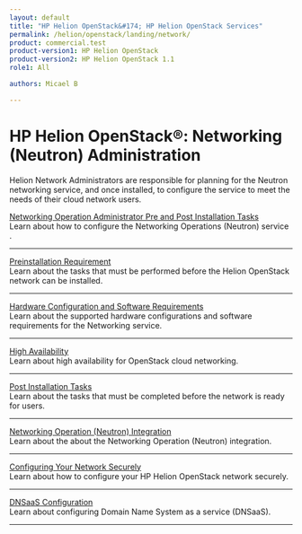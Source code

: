 ```yaml
---
layout: default
title: "HP Helion OpenStack&#174; HP Helion OpenStack Services"
permalink: /helion/openstack/landing/network/
product: commercial.test
product-version1: HP Helion OpenStack
product-version2: HP Helion OpenStack 1.1
role1: All

authors: Micael B

---
```

<!--UNDER REVISION-->

<script>

function PageRefresh {
onLoad="window.refresh"
}

PageRefresh();

</script>

<!--
<p style="font-size: small;"> <a href="/helion/openstack/3rd-party-license-agreements/">&#9664; PREV</a> | <a href="/helion/openstack/">&#9650; UP</a> | NEXT &#9654; </p>
-->

# HP Helion OpenStack&#174;: Networking (Neutron) Administration

Helion Network Administrators are responsible for planning for the Neutron networking service, and once installed, to configure the service to meet the needs of their cloud network users.

[Networking Operation Administrator Pre and Post Installation Tasks](/helion/openstack/services/neutron/installation/intro/)
<br>Learn about how to configure the Networking Operations (Neutron) service .
<hr>

[Preinstallation Requirement](/helion/openstack/services/neutron/pre/installation/)
<br>Learn about the tasks that must be performed before the Helion OpenStack network can be installed.
<hr>

[Hardware Configuration and Software Requirements](/helion/openstack/services/neutron/pre/installation/hardware-software/)
<br>Learn about the supported hardware configurations and software requirements for the Networking service.
<hr>

[High Availability](/helion/openstack/services/neutron/pre/installation/high-availability/)
<br>Learn about high availability for OpenStack cloud networking.
<hr>

[Post Installation Tasks](/helion/openstack/services/neutron/post/installation/)
<br>Learn about the tasks that must be completed before the network is ready for users.
<hr>

[Networking Operation (Neutron) Integration](/helion/openstack/services/neutron/post/installation/neutron-integration/)
<br>Learn about the about the Networking Operation (Neutron) integration.
<hr>

[Configuring Your Network Securely](/helion/openstack/services/neutron/post/installation/configure-network-securely/)
<br>Learn about how to configure your HP Helion OpenStack network securely.
<hr>

[DNSaaS Configuration](/helion/openstack/services/neutron/post/installation/configure-dnsaas/)
<br>Learn about configuring Domain Name System as a service (DNSaaS).
<hr>

